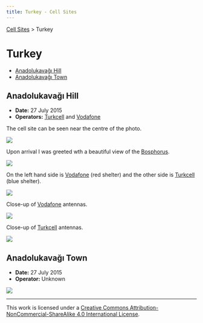 ```yaml
---
title: Turkey - Cell Sites
---
```


[Cell Sites](../) > Turkey

# Turkey

* [Anadolukavağı Hill](#anadolukavağı-hill)
* [Anadolukavağı Town](#anadolukavağı-town)

## Anadolukavağı Hill

* **Date:** 27 July 2015
* **Operators:** [Turkcell] and [Vodafone]

The cell site can be seen near the centre of the photo.

![](https://f001.backblazeb2.com/file/CellSites/TR/20150727-164350.jpg)

Upon arrival I was greeted wth a beautiful view of the [Bosphorus](https://en.wikipedia.org/wiki/Bosphorus).

![](https://f001.backblazeb2.com/file/CellSites/TR/20150727-162137.jpg)

On the left hand side is [Vodafone] (red shelter) and the other side is [Turkcell] (blue shelter).

![](https://f001.backblazeb2.com/file/CellSites/TR/20150727-162040.jpg)

Close-up of [Vodafone] antennas.

![](https://f001.backblazeb2.com/file/CellSites/TR/20150727-162225.jpg)

Close-up of [Turkcell] antennas.

![](https://f001.backblazeb2.com/file/CellSites/TR/20150727-162412.jpg)

## Anadolukavağı Town

* **Date:** 27 July 2015
* **Operator:** Unknown

![](https://f001.backblazeb2.com/file/CellSites/TR/20150727-164226.jpg)

---

This work is licensed under a [Creative Commons Attribution-NonCommercial-ShareAlike 4.0 International License](http://creativecommons.org/licenses/by-nc-sa/4.0/).

[Turkcell]: https://en.wikipedia.org/wiki/Turkcell
[Vodafone]: https://en.wikipedia.org/wiki/Vodafone_Turkey

